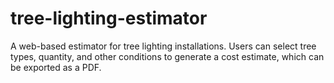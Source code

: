 # tree-lighting-estimator
A web-based estimator for tree lighting installations. Users can select tree types, quantity, and other conditions to generate a cost estimate, which can be exported as a PDF.
